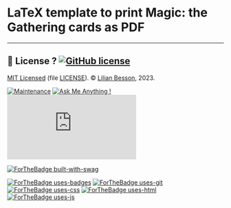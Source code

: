 # LaTeX template to print Magic: the Gathering cards as PDF

----

## :scroll: License ? [![GitHub license](https://img.shields.io/github/license/Naereen/LaTeX_template_to_print_Magic_cards.svg)](https://github.com/Naereen/LaTeX_template_to_print_Magic_cards/blob/master/LICENSE)
[MIT Licensed](https://lbesson.mit-license.org/) (file [LICENSE](LICENSE)).
© [Lilian Besson](https://GitHub.com/Naereen), 2023.

[![Maintenance](https://img.shields.io/badge/Maintained%3F-yes-green.svg)](https://GitHub.com/Naereen/LaTeX_template_to_print_Magic_cards/graphs/commit-activity)
[![Ask Me Anything !](https://img.shields.io/badge/Ask%20me-anything-1abc9c.svg)](https://GitHub.com/Naereen/ama)
[![Analytics](https://ga-beacon.appspot.com/UA-38514290-17/github.com/Naereen/LaTeX_template_to_print_Magic_cards/README.md?pixel)](https://GitHub.com/Naereen/LaTeX_template_to_print_Magic_cards/)

[![ForTheBadge built-with-swag](https://ForTheBadge.com/images/badges/built-with-swag.svg)](https://GitHub.com/Naereen/)

[![ForTheBadge uses-badges](https://ForTheBadge.com/images/badges/uses-badges.svg)](https://ForTheBadge.com)
[![ForTheBadge uses-git](https://ForTheBadge.com/images/badges/uses-git.svg)](https://GitHub.com/)
[![ForTheBadge uses-css](https://ForTheBadge.com/images/badges/uses-css.svg)](https://ForTheBadge.com)
[![ForTheBadge uses-html](https://ForTheBadge.com/images/badges/uses-html.svg)](https://ForTheBadge.com)
[![ForTheBadge uses-js](https://ForTheBadge.com/images/badges/uses-js.svg)](https://ForTheBadge.com)
